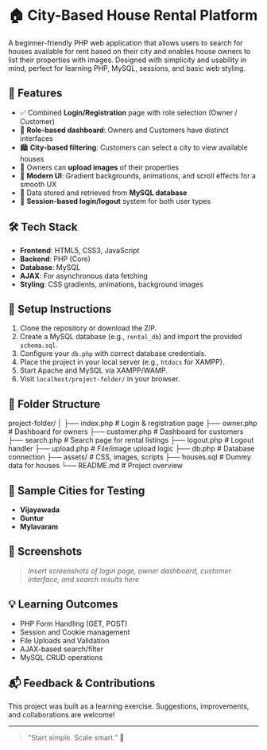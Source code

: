 # 🏠 City-Based House Rental Platform

A beginner-friendly PHP web application that allows users to search for houses available for rent based on their city and enables house owners to list their properties with images. Designed with simplicity and usability in mind, perfect for learning PHP, MySQL, sessions, and basic web styling.

## 📌 Features

- ✅ Combined **Login/Registration** page with role selection (Owner / Customer)
- 🔐 **Role-based dashboard**: Owners and Customers have distinct interfaces
- 🏙️ **City-based filtering**: Customers can select a city to view available houses
- 📸 Owners can **upload images** of their properties
- 🎨 **Modern UI**: Gradient backgrounds, animations, and scroll effects for a smooth UX
- 💾 Data stored and retrieved from **MySQL database**
- 🔁 **Session-based login/logout** system for both user types

## 🛠️ Tech Stack

- **Frontend**: HTML5, CSS3, JavaScript
- **Backend**: PHP (Core)
- **Database**: MySQL
- **AJAX**: For asynchronous data fetching
- **Styling**: CSS gradients, animations, background images

## 🚀 Setup Instructions

1. Clone the repository or download the ZIP.
2. Create a MySQL database (e.g., `rental_db`) and import the provided `schema.sql`.
3. Configure your `db.php` with correct database credentials.
4. Place the project in your local server (e.g., `htdocs` for XAMPP).
5. Start Apache and MySQL via XAMPP/WAMP.
6. Visit `localhost/project-folder/` in your browser.

## 📂 Folder Structure

project-folder/ │ ├── index.php # Login & registration page ├── owner.php # Dashboard for owners ├── customer.php # Dashboard for customers ├── search.php # Search page for rental listings ├── logout.php # Logout handler ├── upload.php # File/image upload logic ├── db.php # Database connection ├── assets/ # CSS, images, scripts ├── houses.sql # Dummy data for houses └── README.md # Project overview


## 🧪 Sample Cities for Testing

- **Vijayawada**
- **Guntur**
- **Mylavaram**

## 📸 Screenshots

> *Insert screenshots of login page, owner dashboard, customer interface, and search results here*

## 💡 Learning Outcomes

- PHP Form Handling (GET, POST)
- Session and Cookie management
- File Uploads and Validation
- AJAX-based search/filter
- MySQL CRUD operations

## 📬 Feedback & Contributions

This project was built as a learning exercise. Suggestions, improvements, and collaborations are welcome!

---

> “Start simple. Scale smart.” 🚀
